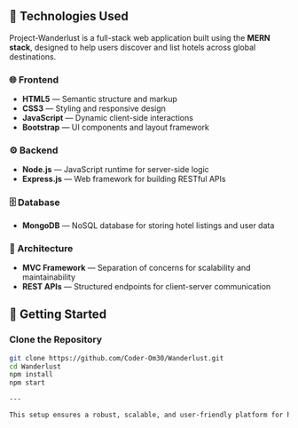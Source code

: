 ## 🧰 Technologies Used

Project-Wanderlust is a full-stack web application built using the **MERN stack**, designed to help users discover and list hotels across global destinations.

### 🌐 Frontend
- **HTML5** — Semantic structure and markup
- **CSS3** — Styling and responsive design
- **JavaScript** — Dynamic client-side interactions
- **Bootstrap** — UI components and layout framework

### ⚙️ Backend
- **Node.js** — JavaScript runtime for server-side logic
- **Express.js** — Web framework for building RESTful APIs

### 🗄️ Database
- **MongoDB** — NoSQL database for storing hotel listings and user data

### 🧩 Architecture
- **MVC Framework** — Separation of concerns for scalability and maintainability
- **REST APIs** — Structured endpoints for client-server communication

## 🚀 Getting Started

### Clone the Repository
```bash
git clone https://github.com/Coder-Om30/Wanderlust.git
cd Wanderlust
npm install
npm start

---

This setup ensures a robust, scalable, and user-friendly platform for hotel discovery and booking. Want help adding deployment instructions or a live demo section next?




